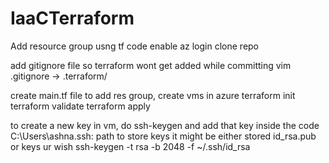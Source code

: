 # IaaCTerraform
Add resource group usng tf code
enable az login
clone repo

add gitignore file so terraform wont get added while committing
vim .gitignore  -> .terraform/

create main.tf file to add res group, create vms in azure
terraform init
terraform validate
terraform apply

to create a new key in vm, do ssh-keygen and add that key inside the code 
C:\Users\ashna\.ssh: path to store keys
it might be either stored id_rsa.pub or keys ur wish
ssh-keygen -t rsa -b 2048 -f ~/.ssh/id_rsa
